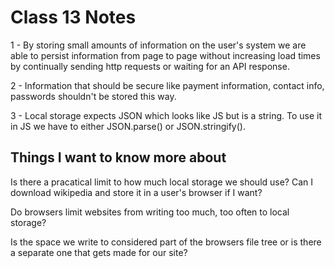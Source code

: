 # Class 13 Notes

1 - By storing small amounts of information on the user's system we are able to persist information from page to page without increasing load times by continually sending http requests or waiting for an API response.

2 - Information that should be secure like payment information, contact info, passwords shouldn't be stored this way.

3 - Local storage expects JSON which looks like JS but is a string. To use it in JS we have to either JSON.parse() or JSON.stringify().

## Things I want to know more about

Is there a pracatical limit to how much local storage we should use? Can I download wikipedia and store it in a user's browser if I want?

Do browsers limit websites from writing too much, too often to local storage?

Is the space we write to considered part of the browsers file tree or is there a separate one that gets made for our site?
